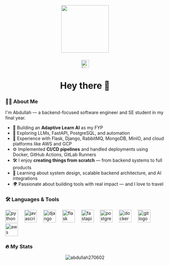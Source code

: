 <div align="center">
  <img height="150" src="https://media0.giphy.com/media/v1.Y2lkPTc5MGI3NjExMWthbzJiMHd3c3FwN3dwNTM1NmRqNWRmb3U1aWlrZGlwMnQwZG95YiZlcD12MV9pbnRlcm5hbF9naWZfYnlfaWQmY3Q9Zw/iIqmM5tTjmpOB9mpbn/giphy.gif" />
</div>

###
<div align="center">
  <a href="https://www.linkedin.com/in/abdullah-naseem-z27062002/" target="_blank">
    <img src="https://img.shields.io/static/v1?message=LinkedIn&logo=linkedin&label=&color=0077B5&logoColor=white&labelColor=&style=for-the-badge" height="25" alt="LinkedIn badge" />
  </a>
</div>


###

<h1 align="center">Hey there 👋</h1>

###

### 👨‍💻 About Me

I'm Abdullah — a backend-focused software engineer and SE student in my final year.

- 🧠 Building an **Adaptive Learn AI** as my FYP  
- 🚀 Exploring LLMs, FastAPI, PostgreSQL, and automation  
- 🔧 Experience with Flask, Django, RabbitMQ, MongoDB, MinIO, and cloud platforms like AWS and GCP  
- ⚙️ Implemented **CI/CD pipelines** and handled deployments using Docker, GitHub Actions, GitLab Runners  
- 🛠️ I enjoy **creating things from scratch** — from backend systems to full products  
- 🌱 Learning about system design, scalable backend architecture, and AI integrations  
- 🌍 Passionate about building tools with real impact — and I love to travel  



###

<h3 align="left">🛠 Languages & Tools</h3>

<div align="left">
  <!-- Python -->
  <img src="https://cdn.jsdelivr.net/gh/devicons/devicon/icons/python/python-original.svg" height="40" alt="python logo" />
  <img width="12" />

  <!-- JavaScript -->
  <img src="https://cdn.jsdelivr.net/gh/devicons/devicon/icons/javascript/javascript-original.svg" height="40" alt="javascript logo" />
  <img width="12" />

  <!-- Django -->
  <img src="https://cdn.jsdelivr.net/gh/devicons/devicon/icons/django/django-plain.svg" height="40" alt="django logo" />
  <img width="12" />

  <!-- Flask -->
  <img src="https://cdn.jsdelivr.net/gh/devicons/devicon/icons/flask/flask-original.svg" height="40" alt="flask logo" />
  <img width="12" />

  <!-- FastAPI -->
  <img src="https://cdn.jsdelivr.net/gh/devicons/devicon/icons/fastapi/fastapi-original.svg" height="40" alt="fastapi logo" />
  <img width="12" />

  <!-- PostgreSQL -->
  <img src="https://cdn.jsdelivr.net/gh/devicons/devicon/icons/postgresql/postgresql-original.svg" height="40" alt="postgresql logo" />
  <img width="12" />

  <!-- Docker -->
  <img src="https://cdn.jsdelivr.net/gh/devicons/devicon/icons/docker/docker-original-wordmark.svg" height="40" alt="docker logo" />
  <img width="12" />

  <!-- Git -->
  <img src="https://cdn.jsdelivr.net/gh/devicons/devicon/icons/git/git-original.svg" height="40" alt="git logo" />
  <img width="12" />

  <!-- AWS -->
  <img src="https://cdn.jsdelivr.net/gh/devicons/devicon/icons/amazonwebservices/amazonwebservices-original-wordmark.svg" height="40" alt="aws logo" />
</div>


### 🔥 My Stats

<div align="center">
<p><img align="center" src="https://github-readme-stats.vercel.app/api/top-langs?username=abdullah270602&show_icons=true&locale=en&layout=compact" alt="abdullah270602" /></p>
</div>


